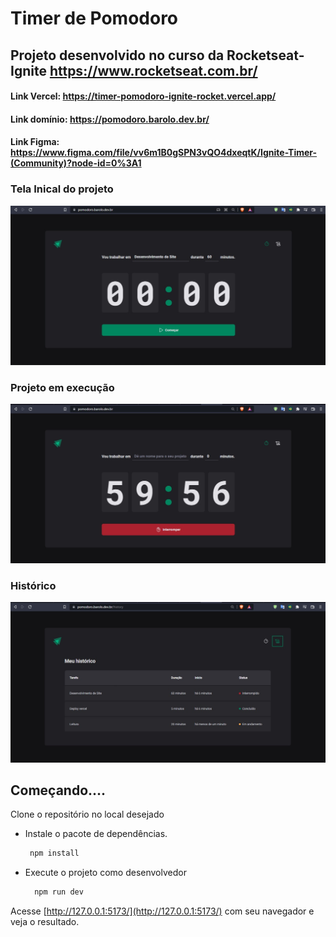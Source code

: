 # Timer de Pomodoro
## Projeto desenvolvido no curso da Rocketseat-Ignite https://www.rocketseat.com.br/

#### Link Vercel: https://timer-pomodoro-ignite-rocket.vercel.app/
#### Link domínio: https://pomodoro.barolo.dev.br/ 
#### Link Figma: https://www.figma.com/file/vv6m1B0gSPN3vQO4dxeqtK/Ignite-Timer-(Community)?node-id=0%3A1


### Tela Inical do projeto
![Homepage](https://github.com/barolohelio/timer-pomodoro-igniteRocket/blob/main/src/assets/telaInicial.png)

### Projeto em execução
![Homepage](https://github.com/barolohelio/timer-pomodoro-igniteRocket/blob/main/src/assets/ProjetoEmExecucao.png)

### Histórico
![Homepage](https://github.com/barolohelio/timer-pomodoro-igniteRocket/blob/main/src/assets/historico.png)

## Começando....

Clone o repositório no local desejado

* Instale o pacote de dependências. 
   ```bash
    npm install
  ```
  
* Execute o projeto como desenvolvedor
  ```bash
    npm run dev
  ```
  
 Acesse [http://127.0.0.1:5173/](http://127.0.0.1:5173/) com seu navegador e veja o resultado.

